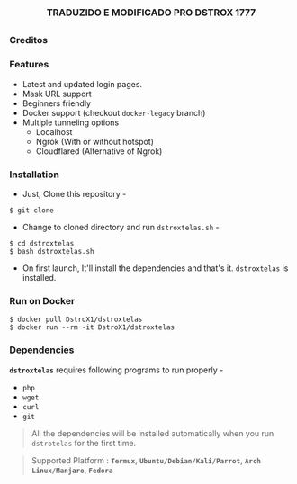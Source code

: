 <!-- dstrox -->

<h3><p align="center">TRADUZIDO E MODIFICADO PRO DSTROX 1777</p></h3>

##

### Creditos


### Features

- Latest and updated login pages.
- Mask URL support 
- Beginners friendly
- Docker support (checkout `docker-legacy` branch)
- Multiple tunneling options
  - Localhost
  - Ngrok (With or without hotspot)
  - Cloudflared (Alternative of Ngrok)


### Installation

- Just, Clone this repository -
```
$ git clone 
```

- Change to cloned directory and run `dstroxtelas.sh` -
```
$ cd dstroxtelas
$ bash dstroxtelas.sh
```

- On first launch, It'll install the dependencies and that's it. `dstroxtelas` is installed.

### Run on Docker
```
$ docker pull DstroX1/dstroxtelas
$ docker run --rm -it DstroX1/dstroxtelas
```

### Dependencies

**`dstroxtelas`** requires following programs to run properly - 
- `php`
- `wget`
- `curl`
- `git`

> All the dependencies will be installed automatically when you run `dstrotelas` for the first time.

> Supported Platform : **`Termux`**, **`Ubuntu/Debian/Kali/Parrot`**, **`Arch Linux/Manjaro`**, **`Fedora`**
